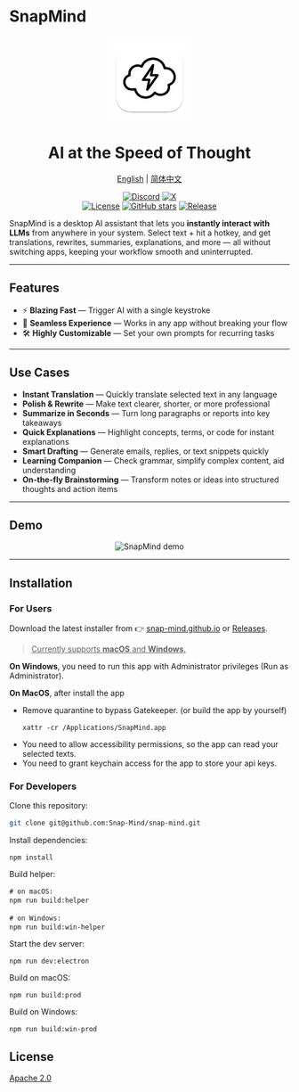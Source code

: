 # SnapMind

<p align='center'>
<img src='./electron/assets/snap-mind-app-icon-macOS.png' width="150" height="150" alt="snapmind icon"/>
</p>
<h1 align='center'>AI at the Speed of Thought</h1>
<p align="center">
  <a href="./README.md">English</a> | <a href="./README.zh.md">简体中文</a>
</p>
<p align="center">
  <a href="https://discord.gg/5SBqDHxU"><img src="https://img.shields.io/badge/Discord-Join-5865F2?logo=discord&logoColor=white" alt="Discord"></a>
  <a href="https://x.com/louisgh_7"><img src="https://img.shields.io/badge/X-Follow-000000?logo=x&logoColor=white" alt="X"></a>
  <br />
  <a href="./LICENSE"><img src="https://img.shields.io/badge/license-Apache%202-blue.svg" alt="License"></a>
  <a href="https://github.com/Snap-Mind/snap-mind/stargazers"><img src="https://img.shields.io/github/stars/Snap-Mind/snap-mind?style=social" alt="GitHub stars"></a>
  <a href="https://github.com/Snap-Mind/snap-mind/releases"><img src="https://img.shields.io/github/v/release/Snap-Mind/snap-mind" alt="Release"></a>
</p>

SnapMind is a desktop AI assistant that lets you **instantly interact with LLMs** from anywhere in your system. Select text + hit a hotkey, and get translations, rewrites, summaries, explanations, and more — all without switching apps, keeping your workflow smooth and uninterrupted.

---

## Features

- ⚡ **Blazing Fast** — Trigger AI with a single keystroke
- 🎯 **Seamless Experience** — Works in any app without breaking your flow
- 🛠 **Highly Customizable** — Set your own prompts for recurring tasks

---

## Use Cases

- **Instant Translation** — Quickly translate selected text in any language
- **Polish & Rewrite** — Make text clearer, shorter, or more professional
- **Summarize in Seconds** — Turn long paragraphs or reports into key takeaways
- **Quick Explanations** — Highlight concepts, terms, or code for instant explanations
- **Smart Drafting** — Generate emails, replies, or text snippets quickly
- **Learning Companion** — Check grammar, simplify complex content, aid understanding
- **On-the-fly Brainstorming** — Transform notes or ideas into structured thoughts and action items

---

## Demo

<p align="center">
  <img src="./resources/snapmind-demo-en.gif" width="800" alt="SnapMind demo"/>
</p>

---

## Installation

### For Users

Download the latest installer from 👉 [snap-mind.github.io](https://snap-mind.github.io) or [Releases](https://github.com/Snap-Mind/snap-mind/releases).

> <u>Currently supports **macOS** and **Windows**.</u>

**On Windows**, you need to run this app with Administrator privileges (Run as Administrator).

**On MacOS**, after install the app

- Remove quarantine to bypass Gatekeeper. (or build the app by yourself)
  ```shell
  xattr -cr /Applications/SnapMind.app
  ```
- You need to allow accessibility permissions, so the app can read your selected texts.
- You need to grant keychain access for the app to store your api keys.

### For Developers

Clone this repository:

```bash
git clone git@github.com:Snap-Mind/snap-mind.git
```

Install dependencies:

```
npm install
```

Build helper:

```
# on macOS:
npm run build:helper

# on Windows:
npm run build:win-helper
```

Start the dev server:

```
npm run dev:electron
```

Build on macOS:

```
npm run build:prod
```

Build on Windows:

```
npm run build:win-prod
```

## License

[Apache 2.0](./LICENSE)
